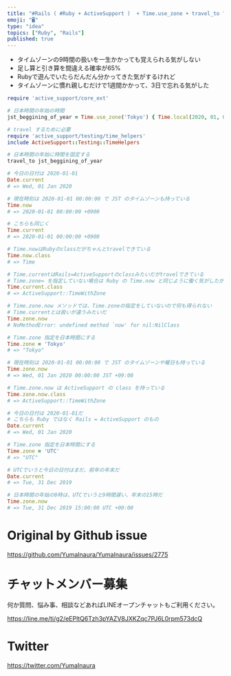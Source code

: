 ```yaml
---
title: "#Rails ( #Ruby + ActiveSupport )  + Time.use_zone + travel_to で現地時刻=日本"
emoji: "🖥"
type: "idea"
topics: ["Ruby", "Rails"]
published: true
---
```


- タイムゾーンの9時間の扱いを一生かかっても覚えられる気がしない
- 足し算と引き算を間違える確率が65%
- Rubyで遊んでいたらだんだん分かってきた気がするけれど
- タイムゾーンに慣れ親しむだけで1週間かかって、3日で忘れる気がした


```rb
require 'active_support/core_ext'

# 日本時間の年始の時間
jst_beggining_of_year = Time.use_zone('Tokyo') { Time.local(2020, 01, 01, 00, 00, 00) }

# travel するために必要
require 'active_support/testing/time_helpers'
include ActiveSupport::Testing::TimeHelpers

# 日本時間の年始に時間を固定する
travel_to jst_beggining_of_year

# 今日の日付は 2020-01-01
Date.current
# => Wed, 01 Jan 2020

# 現在時刻は 2020-01-01 00:00:00 で JST のタイムゾーンも持っている
Time.now
# => 2020-01-01 00:00:00 +0900

# こちらも同じく
Time.current
# => 2020-01-01 00:00:00 +0900

# Time.nowはRubyのclassだがちゃんとtravelできている
Time.now.class
# => Time

# Time.currentはRails=ActiveSupportのclassみたいだがtravelできている
# Time.zone= を指定していない場合は Ruby の Time.now と同じように働く気がしたが合ってるかな
Time.current.class
# => ActiveSupport::TimeWithZone

# Time.zone.now メソッドでは、Time.zoneの指定をしていないので何も得られない
# Time.currentとは扱いが違うみたいだ
Time.zone.now
# NoMethodError: undefined method `now' for nil:NilClass

# Time.zone 指定を日本時間にする
Time.zone = 'Tokyo'
# => "Tokyo"

# 現在時刻は 2020-01-01 00:00:00 で JST のタイムゾーンや曜日も持っている
Time.zone.now
# => Wed, 01 Jan 2020 00:00:00 JST +09:00

# Time.zone.now は ActiveSupport の class を持っている
Time.zone.now.class
# => ActiveSupport::TimeWithZone

# 今日の日付は 2020-01-01だ
# こちらも Ruby ではなく Rails = ActiveSupport のもの
Date.current
# => Wed, 01 Jan 2020

# Time.zone 指定を日本時間にする
Time.zone = 'UTC'
# => "UTC"

# UTCでいうと今日の日付はまだ、前年の年末だ
Date.current
# => Tue, 31 Dec 2019

# 日本時間の年始の0時は、UTCでいうと9時間遅い、年末の15時だ 
Time.zone.now
# => Tue, 31 Dec 2019 15:00:00 UTC +00:00


```


# Original by Github issue

https://github.com/YumaInaura/YumaInaura/issues/2775








<!-- Update From Qiita API -->

# チャットメンバー募集


何か質問、悩み事、相談などあればLINEオープンチャットもご利用ください。

https://line.me/ti/g2/eEPltQ6Tzh3pYAZV8JXKZqc7PJ6L0rpm573dcQ





# Twitter


https://twitter.com/YumaInaura


<!-- Update From Qiita API -->


